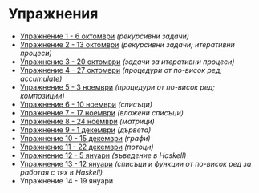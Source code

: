 Упражнения
==========
* [Упражнение 1 - 6 октомври](01/) _(рекурсивни задачи)_
* [Упражнение 2 - 13 октомври](02/) _(рекурсивни задачи; итеративни процеси)_
* [Упражнение 3 - 20 октомври](03/) _(задачи за итеративни процеси)_
* [Упражнение 4 - 27 октомври](04/) _(процедури от по-висок ред; accumulate)_
* [Упражнение 5 - 3 ноември](05/) _(процедури от по-висок ред; композиции)_
* [Упражнение 6 - 10 ноември](06/) _(списъци)_
* [Упражнение 7 - 17 ноември](07/) _(вложени списъци)_
* [Упражнение 8 - 24 ноември](08/) _(матрици)_
* [Упражнение 9 - 1 декември](09/) _(дървета)_
* [Упражнение 10 - 15 декември](10/) _(графи)_
* [Упражнение 11 - 22 декември](11/) _(потоци)_
* [Упражнение 12 - 5 януари](12/) _(въведение в Haskell)_
* [Упражнение 13 - 12 януари](13/) _(списъци и функции от по-висок ред за работая с тях в Haskell)_
* Упражнение 14 - 19 януари
